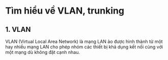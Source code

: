# Tìm hiểu về VLAN, trunking

## 1. VLAN

VLAN (Virtual Local Area Network) là mạng LAN ảo được hình thành từ một hay nhiều mạng LAN cho phép nhóm các thiết bị khả dụng kết nối cùng với một mạng dù không đặt cạnh nhau.

